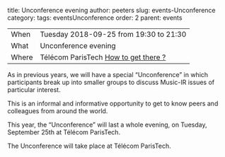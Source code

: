 title: Unconference evening
author: peeters
slug: events-Unconference
category:
tags: eventsUnconference
order: 2
parent: events

<TABLE>
<TR><TD class=xlDate>When</TD><TD class=xlGrey>
Tuesday 2018-09-25 from 19:30 to 21:30
</TD></TR><TD class=xlDate>What</TD><TD class=xlGrey>
Unconference evening
</TD></TR><TD class=xlDate>Where</TD><TD class=xlGrey>
Télécom ParisTech <A HREF="../pages/venueTPT.html">How to get there ?</A>
</TD></TR>
</TABLE>

<P></P>


As in previous years, we will have a special “Unconference” in which participants break up into smaller groups to discuss Music-IR issues of particular interest.

This is an informal and informative opportunity to get to know peers and colleagues from around the world.

This year, the “Unconference” will last a whole evening, on Tuesday, September 25th at Télécom ParisTech.

The Unconference will take place at Télécom ParisTech.
